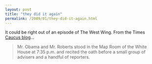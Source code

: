 ```yaml
---
layout: post
title: "they did it again"
permalink: /2009/01/they-did-it-again.html
---
```


It could be right out of an episode of The West Wing. From the Times [Caucus blog](http://thecaucus.blogs.nytimes.com/2009/01/21/oath-is-administered-once-again/)...

> Mr. Obama and Mr. Roberts stood in the Map Room of the White House at 7:35 p.m. and recited the oath before a small group of advisers and a handful of reporters.